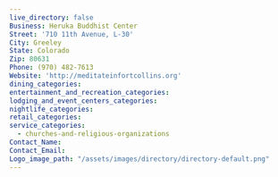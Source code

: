```yaml
---
live_directory: false
Business: Heruka Buddhist Center
Street: '710 11th Avenue, L-30'
City: Greeley
State: Colorado
Zip: 80631
Phone: (970) 482-7613
Website: 'http://meditateinfortcollins.org'
dining_categories:
entertainment_and_recreation_categories:
lodging_and_event_centers_categories:
nightlife_categories:
retail_categories:
service_categories:
  - churches-and-religious-organizations
Contact_Name:
Contact_Email:
Logo_image_path: "/assets/images/directory/directory-default.png"
---
```



